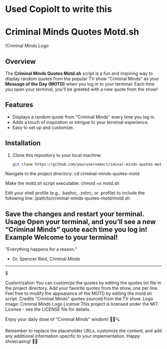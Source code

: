 # Used Copiolt to write this

# Criminal Minds Quotes Motd.sh

!Criminal Minds Logo

## Overview

The **Criminal Minds Quotes Motd.sh** script is a fun and inspiring way to display random quotes from the popular TV show "Criminal Minds" as your **Message of the Day (MOTD)** when you log in to your terminal. Each time you open your terminal, you'll be greeted with a new quote from the show!

## Features

- Displays a random quote from "Criminal Minds" every time you log in.
- Adds a touch of inspiration or intrigue to your terminal experience.
- Easy to set up and customize.

## Installation

1. Clone this repository to your local machine:
   ```bash
   git clone https://github.com/yourusername/criminal-minds-quotes-motd.git

Navigate to the project directory:
cd criminal-minds-quotes-motd

Make the motd.sh script executable:
chmod +x motd.sh

Edit your shell profile (e.g., .bashrc, .zshrc, or .profile) to include the following line:
/path/to/criminal-minds-quotes-motd/motd.sh

Save the changes and restart your terminal.
Usage
Open your terminal, and you’ll see a new “Criminal Minds” quote each time you log in!
Example
Welcome to your terminal!
----------------------------
"Everything happens for a reason."
- Dr. Spencer Reid, Criminal Minds
----------------------------
$

Customization
You can customize the quotes by editing the quotes.txt file in the project directory. Add your favorite quotes from the show, one per line.
Feel free to modify the appearance of the MOTD by editing the motd.sh script.
Credits
“Criminal Minds” quotes sourced from the TV show.
Logo image: Criminal Minds Logo
License
This project is licensed under the MIT License - see the LICENSE file for details.

Enjoy your daily dose of “Criminal Minds” wisdom! 🕵️‍♂️🔍


Remember to replace the placeholder URLs, customize the content, and add any additional information specific to your implementation. Happy showcasing! 🚀📝
